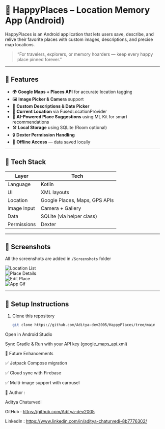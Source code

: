 # 📍 HappyPlaces – Location Memory App (Android)

HappyPlaces is an Android application that lets users save, describe, and relive their favorite places with custom images, descriptions, and precise map locations.  
> “For travelers, explorers, or memory hoarders — keep every happy place pinned forever.”

---

## 🚀 Features

- 🌍 **Google Maps + Places API** for accurate location tagging  
- 🖼 **Image Picker & Camera** support  
- 🧠 **Custom Descriptions & Date Picker**  
- 📡 **Current Location** via FusedLocationProvider  
- 🧠 **AI-Powered Place Suggestions** using ML Kit for smart recommendations  
- 🛠 **Local Storage** using SQLite (Room optional)  
- 🔒 **Dexter Permission Handling**  
- 💾 **Offline Access** — data saved locally  

---

## 🧱 Tech Stack

| Layer        | Tech                          |
|--------------|-------------------------------|
| Language     | Kotlin                        |
| UI           | XML layouts                   |
| Location     | Google Places, Maps, GPS APIs |
| Image Input  | Camera + Gallery              |
| Data         | SQLite (via helper class)     |
| Permissions  | Dexter                        |

---

## 🧪 Screenshots

All the screenshots are added in `/Screenshots` folder

![Location List](Screenshots/img1.jpg)  
![Place Details](Screenshots/img2.jpg)  
![Edit Place](Screenshots/img3.jpg)  
![App Gif](Screenshots/appGif.gif)

---

## 🔧 Setup Instructions

1. Clone this repository  
   ```bash
   git clone https://github.com/Aditya-dev2005/HappyPlaces/tree/main
Open in Android Studio

Sync Gradle & Run with your API key (google_maps_api.xml)

🔮 Future Enhancements

✅ Jetpack Compose migration

✅ Cloud sync with Firebase

✅ Multi-image support with carousel



👤 Author : 

Aditya Chaturvedi

GitHub :  https://github.com/Aditya-dev2005

LinkedIn : https://www.linkedin.com/in/aditya-chaturvedi-8b7776302/
